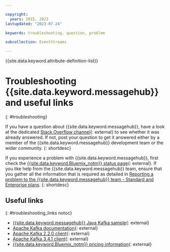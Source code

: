 ```yaml
---

copyright:
  years: 2015, 2023
lastupdated: "2023-07-24"

keywords: troubleshooting, question, problem

subcollection: EventStreams

---
```


{{site.data.keyword.attribute-definition-list}}

# Troubleshooting {{site.data.keyword.messagehub}} and useful links
{: #troubleshooting}

If you have a question about {{site.data.keyword.messagehub}}, have a look at the dedicated [Stack Overflow channel](https://stackoverflow.com/questions/tagged/ibm-eventstreams){: external} to see whether it was already answered. If not, post your question to get it answered either by a member of the {{site.data.keyword.messagehub}} development team or the wider community.
{: shortdesc}

If you experience a problem with {{site.data.keyword.messagehub}}, first check the [{{site.data.keyword.Bluemix_notm}} status page](https://cloud.ibm.com/status){: external}. If you like help from the {{site.data.keyword.messagehub}} team, ensure that you gather all the information that is required as detailed in [Reporting a problem to the {{site.data.keyword.messagehub}} team - Standard and Enterprise plans](/docs/EventStreams?topic=EventStreams-report_problem_enterprise#report_problem_enterprise).
{: shortdesc}

## Useful links
{: #troubleshooting_links notoc}

*  [{{site.data.keyword.messagehub}} Java Kafka sample](https://github.com/ibm-messaging/event-streams-samples/tree/master/kafka-java-console-sample){: external}
*  [Apache Kafka documentation](http://kafka.apache.org/documentation.html){: external}
*  [Apache Kafka 2.2.0 client](https://archive.apache.org/dist/kafka/2.2.0/kafka-2.2.0-src.tgz){: external}
*  [Apache Kafka 3.4.1 client](https://www.apache.org/dyn/closer.cgi?path=/kafka/3.4.1/kafka-3.4.1-src.tgz){: external}
*  [{{site.data.keyword.Bluemix_notm}} pricing information](/docs/billing-usage?topic=billing-usage-cost){: external}


